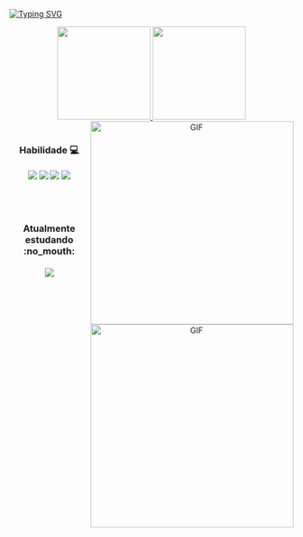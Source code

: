 [![Typing SVG](https://readme-typing-svg.herokuapp.com/?color=00bfbf&size=35&center=true&vCenter=true&width=1000&lines=Hi,+my+name+is+Pedro+Henrique;i'm+15+years+old;i+from+brazil,+Sp;be+welcome!+:%29)](https://git.io/typing-svg)

<div align="center">
    <a href="https://github.com/Heenrikde">
        <img height="165em" src="https://github-readme-stats.vercel.app/api?username=heenrike&show_icons=true&theme=transparent" />
    </a>
    <a href="https://github-readme-stats.vercel.app/api/top-langs/?username=Heenrike&layout=compact&langs_count=6&theme=transparent" target="_blank">
        <img height="165em" src="https://github-readme-stats.vercel.app/api/top-langs/?username=Heenrike&layout=compact&langs_count=6&theme=transparent" />
    </a>
    <img align="right" alt="GIF" src="https://user-images.githubusercontent.com/90595158/224520261-cac35362-4a70-4108-85c8-260ac8e0b0bd.svg#gh-dark-mode-only" width="360px" />
    <img align="right" alt="GIF" src="https://user-images.githubusercontent.com/90595158/224520109-e00b8f1e-08c9-4316-9920-ea4e88701a61.svg#gh-light-mode-only" width="360px" />
</div>
<div align="center">
    <br>
    <h3> Habilidade 💻
        <br>
        <br>
        <img src="https://img.shields.io/badge/HTML5-E34F26?style=for-the-badge&logo=html5&logoColor=white" />
        <img src="https://img.shields.io/badge/CSS3-1572B6?style=for-the-badge&logo=css3&logoColor=white" />
        <!-- Add more shields if needed -->
        <img src="https://img.shields.io/badge/JavaScript-323330?style=for-the-badge&logo=javascript&logoColor=F7DF1E" />
        <img src="https://img.shields.io/badge/GitHub-100000?style=for-the-badge&logo=github&logoColor=white" />
    </h3>
</div>

<div>
    <br>
    <br>
</div>

<div align="center">
    <h3> Atualmente estudando :no_mouth:
        <br>
        <br>
        <img src="https://img.shields.io/badge/JavaScript-323330?style=for-the-badge&logo=javascript&logoColor=F7DF1E" />
    </h3>
</div>
